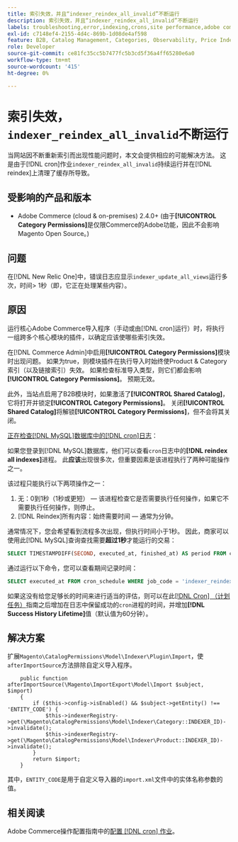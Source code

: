 ```yaml
---
title: 索引失效，并且“indexer_reindex_all_invalid”不断运行
description: 索引失效，并且“indexer_reindex_all_invalid”不断运行
labels: troubleshooting,error,indexing,crons,site performance,adobe commerce,magento,cron,indexer_reindex_all_invalid,SQL,MySQL,reindex
exl-id: c7148ef4-2155-4d4c-869b-1d08de4af598
feature: B2B, Catalog Management, Categories, Observability, Price Indexer
role: Developer
source-git-commit: ce81fc35cc5b7477fc5b3cd5f36a4ff65280e6a0
workflow-type: tm+mt
source-wordcount: '415'
ht-degree: 0%

---
```


# 索引失效，`indexer_reindex_all_invalid`不断运行

当网站因不断重新索引而出现性能问题时，本文会提供相应的可能解决方法。 这是由于[!DNL cron]作业`indexer_reindex_all_invalid`持续运行并在[!DNL reindex]上清理了缓存所导致。

## 受影响的产品和版本

* Adobe Commerce (cloud &amp; on-premises) 2.4.0+ (由于&#x200B;**[!UICONTROL Category Permissions]**&#x200B;是仅限Commerce的Adobe功能，因此不会影响Magento Open Source。)

## 问题

在[!DNL New Relic One]中，错误日志应显示`indexer_update_all_views`运行多次，时间> 1秒（即，它正在处理某些内容）。

## 原因

运行核心Adobe Commerce导入程序（手动或由[!DNL cron]运行）时，将执行一组跨多个核心模块的插件，以确定应该使哪些索引失效。

在[!DNL Commerce Admin]中启用&#x200B;**[!UICONTROL Category Permissions]**&#x200B;模块时出现问题。 如果为true，则模块插件在执行导入时始终使Product &amp; Category索引（以及链接索引）失效。 如果检查标准导入类型，则它们都会影响&#x200B;**[!UICONTROL Category Permissions]**。 预期无效。

此外，当站点启用了B2B模块时，如果激活了&#x200B;**[!UICONTROL Shared Catalog]**，它将打开并锁定&#x200B;**[!UICONTROL Category Permissions]**。 关闭&#x200B;**[!UICONTROL Shared Catalog]**&#x200B;将解锁&#x200B;**[!UICONTROL Category Permissions]**，但不会将其关闭。

<u>正在检查[!DNL MySQL]数据库中的[!DNL cron]日志</u>：

如果您登录到[!DNL MySQL]数据库，他们可以查看`cron`日志中的&#x200B;**[!DNL reindex all indexes]**&#x200B;进程。
此&#x200B;**应该**&#x200B;出现很多次，但重要因素是该进程执行了两种可能操作之一。

该过程只能执行以下两项操作之一：

1. 无：0到1秒（1秒或更短） — 该进程检查它是否需要执行任何操作，如果它不需要执行任何操作，则停止。
1. [!DNL Reindex]所有内容：始终需要时间 — 通常为分钟。

通常情况下，您会希望看到流程多次出现，但执行时间小于1秒。
因此，商家可以使用此[!DNL MySQL]查询查找需要&#x200B;**超过1秒**&#x200B;才能运行的交易：

```sql
SELECT TIMESTAMPDIFF(SECOND, executed_at, finished_at) AS period FROM cron_schedule WHERE job_code = 'indexer_reindex_all_invalid' HAVING period > 1
```

通过运行以下命令，您可以查看期间记录时间：

```sql
SELECT executed_at FROM cron_schedule WHERE job_code = 'indexer_reindex_all_invalid' AND executed_at IS NOT NULL ORDER BY executed_at ASC LIMIT 1;
```

如果这没有给您足够长的时间来进行适当的评估，则可以在此[[!DNL Cron] （计划任务）](https://experienceleague.adobe.com/docs/commerce-admin/systems/tools/cron.html?lang=zh-Hans)指南之后增加在日志中保留成功的`cron`进程的时间，并增加&#x200B;**[!DNL Success History Lifetime]**&#x200B;值（默认值为60分钟）。


## 解决方案

扩展`Magento\CatalogPermissions\Model\Indexer\Plugin\Import`，使`afterImportSource`方法排除自定义导入程序。

```
    public function afterImportSource(\Magento\ImportExport\Model\Import $subject, $import)
    {
        if ($this->config->isEnabled() && $subject->getEntity() !== 'ENTITY_CODE') {
            $this->indexerRegistry->get(\Magento\CatalogPermissions\Model\Indexer\Category::INDEXER_ID)->invalidate();
            $this->indexerRegistry->get(\Magento\CatalogPermissions\Model\Indexer\Product::INDEXER_ID)->invalidate();
        }
        return $import;
    }
```

其中，`ENTITY_CODE`是用于自定义导入器的`import.xml`文件中的实体名称参数的值。

## 相关阅读

Adobe Commerce操作配置指南中的[配置 [!DNL cron] 作业](https://experienceleague.adobe.com/docs/commerce-operations/configuration-guide/cli/configure-cron-jobs.html?lang=zh-Hans)。
